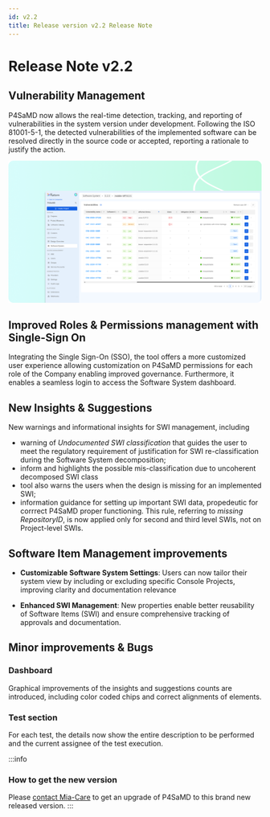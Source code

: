 ```yaml
---
id: v2.2
title: Release version v2.2 Release Note
---
```


# Release Note v2.2

## Vulnerability Management

P4SaMD now allows the real-time detection, tracking, and reporting of vulnerabilities in the system version under development. Following the ISO 81001-5-1, the detected vulnerabilities of the implemented software can be resolved directly in the source code or accepted, reporting a rationale to justify the action.  

![Vulnerability Management table](../img/MC-p4samd-vulnerability-v2.2.png)

## Improved Roles & Permissions management with Single-Sign On 
Integrating the Single Sign-On (SSO), the tool offers a more customized user experience allowing customization on P4SaMD permissions for each role of the Company enabling improved governance. Furthermore, it enables a seamless login to access the Software System dashboard. 


## New Insights & Suggestions 
New warnings and informational insights for SWI management, including 
- warning of _Undocumented SWI classification_ that guides the user to meet the regulatory requirement of justification for SWI re-classification during the Software System decomposition; 
- inform and highlights the possible mis-classification due to uncoherent decomposed SWI class 
- tool also warns the users when the design is missing for an implemented SWI;
- information guidance for setting up important SWI data, propedeutic for corrrect P4SaMD proper functioning. This rule, referring to _missing RepositoryID_, is now applied only for second and third level SWIs, not on Project-level SWIs. 

## Software Item Management improvements
- **Customizable Software System Settings**: Users can now tailor their system view by including or excluding specific Console Projects, improving clarity and documentation relevance

- **Enhanced SWI Management**: New properties enable better reusability of Software Items (SWI) and ensure comprehensive tracking of approvals and documentation.


## Minor improvements & Bugs
### Dashboard
Graphical improvements of the insights and suggestions counts are introduced, including color coded chips and correct alignments of elements. 


### Test section
For each test, the details now show the entire description to be performed and the current assignee of the test execution. 


:::info 
### How to get the new version
Please [contact Mia-Care](mailto:services@mia-care.io?subject=P4SaMD%20update%20v2.2&body=Hello%20Mia-Care%20Team,%0A%0AI%20am%20interested%20in%20upgrading%20P4SaMD%20to%20v2.2%20...) to get an upgrade of P4SaMD to this brand new released version.
:::



